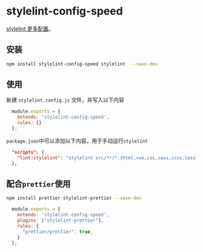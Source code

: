 # stylelint-config-speed

[stylelint 更多配置](https://stylelint.io/user-guide/configure)。

## 安装

```sh
npm install stylelint-config-speed stylelint  --save-dev
```

## 使用

新建 `stylelint.config.js` 文件，并写入以下内容

```js
  module.exports = {
    extends: 'stylelint-config-speed',
    rules: {}
  };
```

`package.json`中可以添加以下内容，用于手动运行`stylelint`

```json
  "scripts": {
    "lint:stylelint": "stylelint src/**/*.{html,vue,css,sass,scss,less} -f unix --fix",
  },
```

## 配合`prettier`使用

```sh
npm install prettier stylelint-prettier --save-dev
```

```js
  module.exports = {
    extends: 'stylelint-config-speed',
    plugins: ["stylelint-prettier"],
    rules: {
      "prettier/prettier": true,
    }
  };
```
